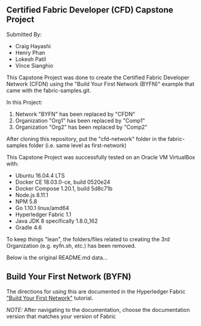 ## Certified Fabric Developer (CFD) Capstone Project

Submitted By:
- Craig Hayashi
- Henry Phan
- Lokesh Patil
- Vince Sianghio

This Capstone Project was done to create the Certified Fabric Developer Network (CFDN) using the "Build Your First Network (BYFN)" example that came with the fabric-samples.git.

In this Project:
1) Network "BYFN" has been replaced by "CFDN"
2) Organization "Org1" has been replaced by "Comp1"
3) Organization "Org2" has been replaced by "Comp2"

After cloning this repository, put the "cfd-network" folder in the fabric-samples folder (i.e. same level as first-network)

This Capstone Project was successfully tested on an Oracle VM VirtualBox with:
- Ubuntu 16.04.4 LTS 
- Docker CE 18.03.0-ce, build 0520e24
- Docker Compose 1.20.1, build 5d8c71b
- Node.js 8.11.1
- NPM 5.8
- Go 1.10.1 linux/amd64
- Hyperledger Fabric 1.1
- Java JDK 8 specifically 1.8.0_162
- Gradle 4.6

To keep things "lean", the folders/files related to creating the 3rd Organization (e.g. eyfn.sh, etc.) has been removed.

Below is the original README.md data...

## Build Your First Network (BYFN)

The directions for using this are documented in the Hyperledger Fabric
["Build Your First Network"](http://hyperledger-fabric.readthedocs.io/en/latest/build_network.html) tutorial.

*NOTE:* After navigating to the documentation, choose the documentation version that matches your version of Fabric



